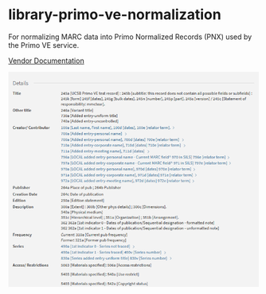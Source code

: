 # library-primo-ve-normalization

For normalizing MARC data into Primo Normalized Records (PNX) used by the Primo VE service.

[Vendor Documentation](https://knowledge.exlibrisgroup.com/Primo/Product_Documentation/020Primo_VE/Primo_VE_(English)/050Display_Configuration/Configuring_Normalization_Rules_for_Display_and_Local_Fields#Grouping_Conditions)

![Image of Primo VE details service](https://github.com/ucsb/library-primo-ve-normalization/blob/master/details-service-result-example.png)
